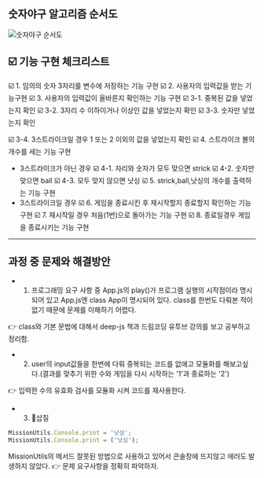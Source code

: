 ## 숫자야구 알고리즘 순서도
![숫자야구 순서도](https://user-images.githubusercontent.com/39366835/200489049-2cd1f48f-83bb-4ed3-9449-617178c9c6d2.jpg)

## ☑️ 기능 구현 체크리스트

☑️ 1. 임의의 숫자 3자리를 변수에 저장하는 기능 구현
☑️ 2. 사용자의 입력값을 받는 기능구현
☑️ 3. 사용자의 입력값이 올바른지 확인하는 기능 구현
  ☑️ 3-1. 중복된 값을 넣었는지 확인
  ☑️ 3-2. 3자리 수 이하이거나 이상인 값을 넣었는지 확인
  ☑️ 3-3. 숫자만 넣었는지 확인

  ☑️ 3-4. 3스트라이크일 경우 1 또는 2 이외의 값을 넣었는지 확인
☑️ 4. 스트라이크 볼의 개수를 세는 기능 구현
  - 3스트라이크가 아닌 경우
  ☑️ 4-1. 자리와 숫자가 모두 맞으면 strick
  ☑️ 4-2. 숫자만 맞으면 ball
  ☑️ 4-3. 모두 맞지 않으면 낫싱
☑️ 5. strick,ball,낫싱의 개수를 출력하는 기능 구현
- 3스트라이크일 경우
☑️ 6. 게임을 종료시킨 후 재시작할지 종료할지 확인하는 기능 구현
☑️ 7. 재시작일 경우 처음(1번)으로 돌아가는 기능 구현
☑️ 8. 종료일경우 게임을 종료시키는 기능 구현

<hr>

## 과정 중 문제와 해결방안

- 1. 프로그래밍 요구 사항 중 App.js의 play()가 프로그램 실행의 시작점이라 명시되어 있고 App.js엔 class App이 명시되어 있다. class를 한번도 다뤄본 적이 없기 때문에 문제를 이해하기 어렵다.

👉 class와 기본 문법에 대해서 deep-js 책과 드림코딩 유투브 강의를 보고 공부하고 정리함.

- 2. user의 input값들을 한번에 다뤄 중복되는 코드를 없애고 모듈화를 해보고싶다.(결과를 맞추기 위한 수와 게임을 다시 시작하는 '1'과 종료하는 '2')

👉 입력한 수의 유효화 검사를 모듈화 시켜 코드를 재사용한다.



-  3. 🔪삽질 
  ```js
  MissionUtils.Console.print = '낫싱';
  MissionUtils.Console.print = ('낫싱');
  ```
   MissionUtils의 메서드 잘못된 방법으로 사용하고 있어서 콘솔창에 뜨지않고 에러도 발생하지 않았다.
  👉 문제 요구사항을 정확히 파악하자.
